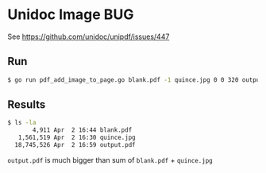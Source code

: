 # Unidoc Image BUG

See https://github.com/unidoc/unipdf/issues/447

## Run

```bash
$ go run pdf_add_image_to_page.go blank.pdf -1 quince.jpg 0 0 320 output.pdf
```

## Results

```bash
$ ls -la
       4,911 Apr  2 16:44 blank.pdf
   1,561,519 Apr  2 16:30 quince.jpg
  18,745,526 Apr  2 16:59 output.pdf
```

`output.pdf` is much bigger than sum of `blank.pdf` + `quince.jpg`
